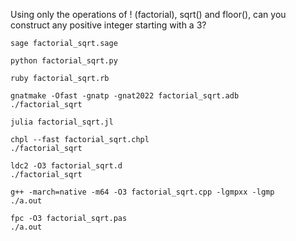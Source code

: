 
Using only the operations of ! (factorial), sqrt() and floor(), can you construct any positive integer starting with a 3?

```
sage factorial_sqrt.sage
```

```
python factorial_sqrt.py
```

```
ruby factorial_sqrt.rb
```

```
gnatmake -Ofast -gnatp -gnat2022 factorial_sqrt.adb
./factorial_sqrt
```

```
julia factorial_sqrt.jl
```

```
chpl --fast factorial_sqrt.chpl
./factorial_sqrt
```

```
ldc2 -O3 factorial_sqrt.d
./factorial_sqrt
```

```
g++ -march=native -m64 -O3 factorial_sqrt.cpp -lgmpxx -lgmp
./a.out
```

```
fpc -O3 factorial_sqrt.pas
./a.out
```
